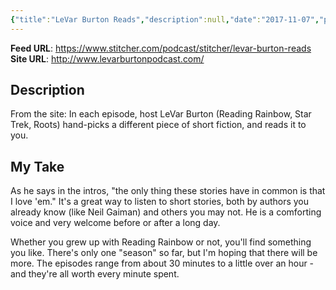 ```yaml
---
{"title":"LeVar Burton Reads","description":null,"date":"2017-11-07","prevPage":"[[Write That Down]]","nextPage":"[[The Mental Traffic Jam]]","tags":["podcasts"],"dg-publish":true,"created":"2017-11-07T11:38:42","updated":"2025-08-05T12:21:40-04:00","permalink":"/notes/2017/le-var-burton-reads/","dgPassFrontmatter":true}
---
```



**Feed URL**: https://www.stitcher.com/podcast/stitcher/levar-burton-reads
**Site URL**: http://www.levarburtonpodcast.com/

## Description

From the site: In each episode, host LeVar Burton (Reading Rainbow, Star Trek, Roots) hand-picks a different piece of short fiction, and reads it to you.

## My Take

As he says in the intros, "the only thing these stories have in common is that I love 'em." It's a great way to listen to short stories, both by authors you already know (like Neil Gaiman) and others you may not. He is a comforting voice and very welcome before or after a long day.

Whether you grew up with Reading Rainbow or not, you'll find something you like. There's only one "season" so far, but I'm hoping that there will be more. The episodes range from about 30 minutes to a little over an hour - and they're all worth every minute spent.
